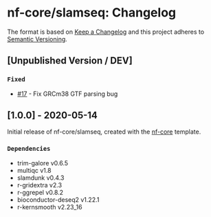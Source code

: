 # nf-core/slamseq: Changelog

The format is based on [Keep a Changelog](http://keepachangelog.com/en/1.0.0/)
and this project adheres to [Semantic Versioning](http://semver.org/spec/v2.0.0.html).

## [Unpublished Version / DEV]

### `Fixed`

* [#17](https://github.com/nf-core/slamseq/pull/17) - Fix GRCm38 GTF parsing bug

## [1.0.0] - 2020-05-14

Initial release of nf-core/slamseq, created with the [nf-core](http://nf-co.re/) template.

### `Dependencies`

* trim-galore v0.6.5
* multiqc v1.8
* slamdunk v0.4.3
* r-gridextra v2.3
* r-ggrepel v0.8.2
* bioconductor-deseq2 v1.22.1
* r-kernsmooth v2.23_16
